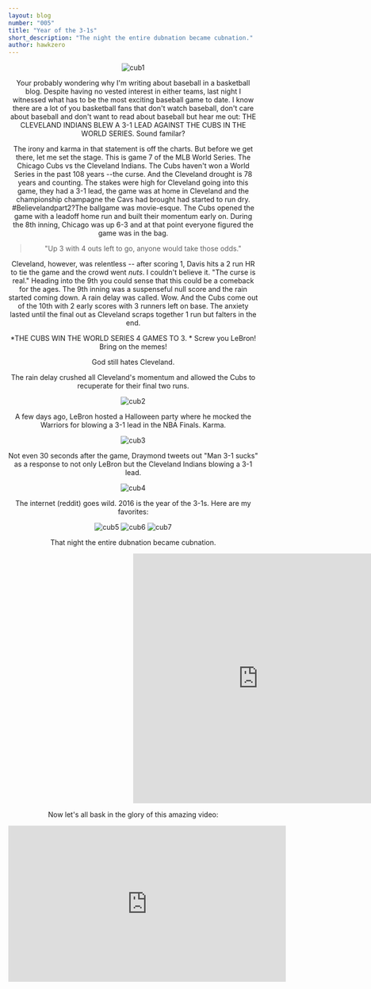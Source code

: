 ```yaml
---
layout: blog
number: "005"
title: "Year of the 3-1s"
short_description: "The night the entire dubnation became cubnation."
author: hawkzero
---
```


<center><img alt="cub1" src="https://pbs.twimg.com/media/CwT9ygTW8AAQrmQ.jpg" /center>

Your probably wondering why I'm writing about baseball in a basketball blog. Despite having no vested interest in either teams, last night I witnessed what has to be the most exciting baseball game to date. I know there are a lot of you basketball fans that don't watch baseball, don't care about baseball and don't want to read about baseball but hear me out: THE CLEVELAND INDIANS BLEW A 3-1 LEAD AGAINST THE CUBS IN THE WORLD SERIES. Sound familar?

The irony and karma in that statement is off the charts. But before we get there, let me set the stage. This is game 7 of the MLB World Series. The Chicago Cubs vs the Cleveland Indians. The Cubs haven't won a World Series in the past 108 years --the curse. And the Cleveland drought is 78 years and counting. The stakes were high for Cleveland going into this game, they had a 3-1 lead, the game was at home in Cleveland and the championship champagne the Cavs had brought had started to run dry. #Believelandpart2?The ballgame was movie-esque. The Cubs opened the game with a leadoff home run and built their momentum early on. During the 8th inning, Chicago was up 6-3 and at that point everyone figured the game was in the bag. 

>"Up 3 with 4 outs left to go, anyone would take those odds." 

Cleveland, however, was relentless -- after scoring 1, Davis hits a 2 run HR to tie the game and the crowd went *nuts*. I couldn't believe it. "The curse is real." Heading into the 9th you could sense that this could be a comeback for the ages. The 9th inning was a suspenseful null score and the rain started coming down. A rain delay was called. Wow. And the Cubs come out of the 10th with 2 early scores with 3 runners left on base. The anxiety lasted until the final out as Cleveland scraps together 1 run but falters in the end. 

*THE CUBS WIN THE WORLD SERIES 4 GAMES TO 3. *
Screw you LeBron! Bring on the memes!

God still hates Cleveland. 

The rain delay crushed all Cleveland's momentum and allowed the Cubs to recuperate for their final two runs.

<img alt="cub2" src="http://i.imgur.com/rOi5oSz.jpg" />

A few days ago, LeBron hosted a Halloween party where he mocked the Warriors for blowing a 3-1 lead in the NBA Finals. Karma.

<img alt="cub3" src="http://i.imgur.com/9wTkXMC.jpg" />

Not even 30 seconds after the game, Draymond tweets out "Man 3-1 sucks" as a response to not only LeBron but the Cleveland Indians blowing a 3-1 lead.

<img alt="cub4" src="https://pbs.twimg.com/media/CwT-9X6XEAEfFXv.jpg" />

The internet (reddit) goes wild. 2016 is the year of the 3-1s. Here are my favorites:

<img alt="cub5" src="http://i.imgur.com/5UwH2cG.jpg" />  

<img alt="cub6" src="http://i.imgur.com/0qZ3RV7.jpg" />  

<img alt="cub7" src="http://i.imgur.com/QEQ0nzI.gifv" />  

That night the entire dubnation became cubnation. 

<div style="width: 100%; height: 0px; position: relative; padding-bottom: 100.000%;"><iframe src="https://streamable.com/e/fsle" frameborder="0" allowfullscreen webkitallowfullscreen mozallowfullscreen scrolling="no" style="width: 100%; height: 100%; position: absolute;"></iframe></div>

Now let's all bask in the glory of this amazing video:

<iframe width="560" height="315" src="https://www.youtube.com/embed/KVtqZgfFKgQ" frameborder="0" allowfullscreen></iframe>
